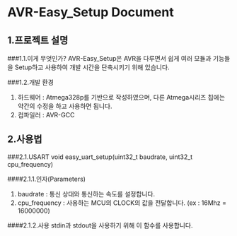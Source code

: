 AVR-Easy_Setup Document
=
1.프로젝트 설명
-
###1.1.이게 무엇인가?
AVR-Easy_Setup은 AVR을 다루면서 쉽게 여러 모듈과 기능들을 Setup하고 사용하여 개발 시간을 단축시키기 위해 있습니다.

###1.2.개발 환경
1. 하드웨어 : Atmega328p를 기반으로 작성하였으며, 다른 Atmega시리즈 칩에는 약간의 수정을 하고 사용하면 됩니다.
2. 컴파일러 : AVR-GCC

2.사용법
-
###2.1.USART
    void easy_uart_setup(uint32_t baudrate, uint32_t cpu_frequency)

####2.1.1.인자(Parameters)
1. baudrate      : 통신 상대와 통신하는 속도를 설정합니다.
2. cpu_frequency : 사용하는 MCU의 CLOCK의 값을 전달합니다. (ex : 16Mhz = 16000000)

####2.1.2.사용
stdin과 stdout을 사용하기 위해 이 함수를 사용합니다.
